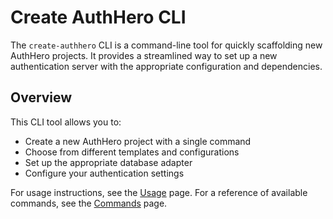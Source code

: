 # Create AuthHero CLI

The `create-authhero` CLI is a command-line tool for quickly scaffolding new AuthHero projects. It provides a streamlined way to set up a new authentication server with the appropriate configuration and dependencies.

## Overview

This CLI tool allows you to:

- Create a new AuthHero project with a single command
- Choose from different templates and configurations
- Set up the appropriate database adapter
- Configure your authentication settings

For usage instructions, see the [Usage](usage.md) page. For a reference of available commands, see the [Commands](commands.md) page.